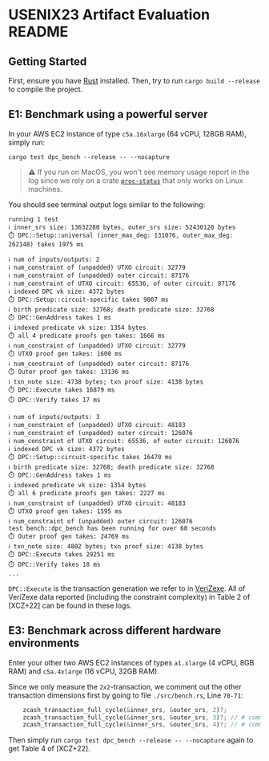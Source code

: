 # USENIX23 Artifact Evaluation README

## Getting Started

First, ensure you have [Rust](https://www.rust-lang.org/tools/install) installed. 
Then, try to run `cargo build --release` to compile the project.


## E1: Benchmark using a powerful server

In your AWS EC2 instance of type `c5a.16xlarge` (64 vCPU, 128GB RAM), simply run:

```
cargo test dpc_bench --release -- --nocapture
```

> ⚠️ If you run on MacOS, you won't see memory usage report in the log since we rely on a crate [`proc-status`](https://github.com/Canop/proc-status) that only works on Linux machines.

You should see terminal output logs similar to the following:

```
running 1 test
ℹ️️ inner_srs size: 13632280 bytes, outer_srs size: 52430120 bytes
⏱️ DPC::Setup::universal (inner_max_deg: 131076, outer_max_deg: 262148) takes 1975 ms

ℹ️ num of inputs/outputs: 2
ℹ️ num_constraint of (unpadded) UTXO circuit: 32779
ℹ️ num_constraint of (unpadded) outer circuit: 87176
ℹ️ num_constraint of UTXO circuit: 65536, of outer circuit: 87176
ℹ️️ indexed DPC vk size: 4372 bytes
⏱️ DPC::Setup::circuit-specific takes 9807 ms
ℹ️ birth predicate size: 32768; death predicate size: 32768
⏱️ DPC::GenAddress takes 1 ms
ℹ️️ indexed predicate vk size: 1354 bytes
⏱️ all 4 predicate proofs gen takes: 1666 ms
ℹ️ num_constraint of (unpadded) UTXO circuit: 32779
⏱️️ UTXO proof gen takes: 1600 ms
ℹ️ num_constraint of (unpadded) outer circuit: 87176
⏱️ Outer proof gen takes: 13136 ms
ℹ️ txn_note size: 4738 bytes; txn proof size: 4138 bytes
⏱️ DPC::Execute takes 16879 ms
⏱️ DPC::Verify takes 17 ms

ℹ️ num of inputs/outputs: 3
ℹ️ num_constraint of (unpadded) UTXO circuit: 48183
ℹ️ num_constraint of (unpadded) outer circuit: 126076
ℹ️ num_constraint of UTXO circuit: 65536, of outer circuit: 126076
ℹ️️ indexed DPC vk size: 4372 bytes
⏱️ DPC::Setup::circuit-specific takes 16470 ms
ℹ️ birth predicate size: 32768; death predicate size: 32768
⏱️ DPC::GenAddress takes 1 ms
ℹ️️ indexed predicate vk size: 1354 bytes
⏱️ all 6 predicate proofs gen takes: 2227 ms
ℹ️ num_constraint of (unpadded) UTXO circuit: 48183
⏱️️ UTXO proof gen takes: 1595 ms
ℹ️ num_constraint of (unpadded) outer circuit: 126076
test bench::dpc_bench has been running for over 60 seconds
⏱️ Outer proof gen takes: 24769 ms
ℹ️ txn_note size: 4802 bytes; txn proof size: 4138 bytes
⏱️ DPC::Execute takes 29251 ms
⏱️ DPC::Verify takes 18 ms
...
```

`DPC::Execute` is the transaction generation we refer to in [VeriZexe](https://eprint.iacr.org/2022/802.pdf).
All of VeriZexe data reported (including the constraint complexity) in Table 2 of [XCZ+22] can be found in these logs.

## E3: Benchmark across different hardware environments

Enter your other two AWS EC2 instances of types `a1.xlarge` (4 vCPU, 8GB RAM) and `c5a.4xlarge` (16 vCPU, 32GB RAM).

Since we only measure the `2x2`-transaction, we comment out the other transaction dimensions first by going to file `./src/bench.rs`, Line `70-71`:

```rust
    zcash_transaction_full_cycle(&inner_srs, &outer_srs, 2)?;
    zcash_transaction_full_cycle(&inner_srs, &outer_srs, 3)?; // # comment this line
    zcash_transaction_full_cycle(&inner_srs, &outer_srs, 4)?; // # comment this line
```

Then simply run `cargo test dpc_bench --release -- --nocapture` again to get Table 4 of [XCZ+22].
